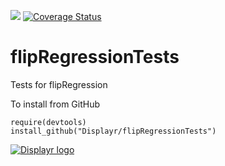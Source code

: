 [![](https://travis-ci.org/Displayr/flipRegressionTests.svg?branch=master)](https://travis-ci.org/Displayr/flipRegressionTests/)
[![Coverage Status](https://coveralls.io/repos/github/Displayr/flipRegressionTests/badge.svg?branch=master)](https://coveralls.io/github/Displayr/flipRegressionTests?branch=master)
# flipRegressionTests

Tests for flipRegression

To install from GitHub
```
require(devtools)
install_github("Displayr/flipRegressionTests")
```

[![Displayr logo](https://mwmclean.github.io/img/logo-header.png)](https://www.displayr.com)
